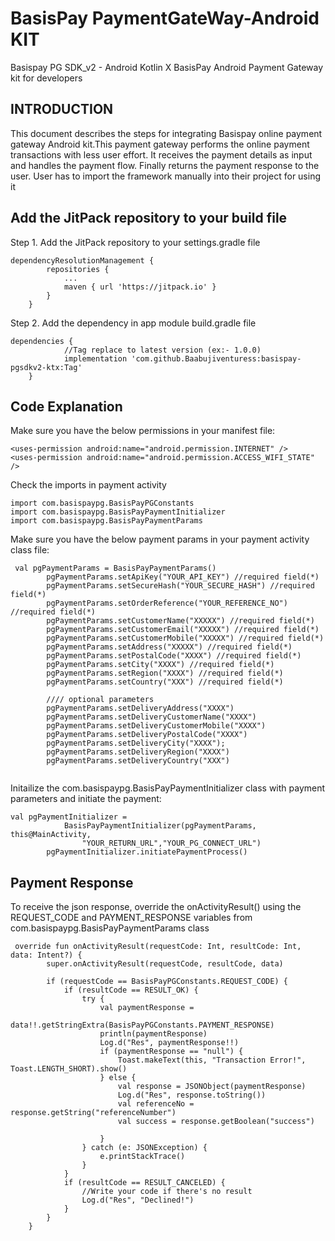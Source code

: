 # BasisPay PaymentGateWay-Android KIT
Basispay PG SDK_v2 - Android Kotlin X
BasisPay Android Payment Gateway kit for developers

## INTRODUCTION
This document describes the steps for integrating Basispay online payment gateway Android kit.This payment gateway performs the online payment transactions with less user effort. It receives the payment details as input and handles the payment flow. Finally returns the payment response to the user. User has to import the framework manually into their project for using it

## Add the JitPack repository to your build file
Step 1. Add the JitPack repository to your settings.gradle file
```
dependencyResolutionManagement {
		repositories {
			...
			maven { url 'https://jitpack.io' }
		}
	}
```
Step 2. Add the dependency in app module build.gradle file
```
dependencies {
			//Tag replace to latest version (ex:- 1.0.0)
	        implementation 'com.github.Baabujiventuress:basispay-pgsdkv2-ktx:Tag'
	}

```

## Code Explanation

Make sure you have the below permissions in your manifest file:
```
<uses-permission android:name="android.permission.INTERNET" />
<uses-permission android:name="android.permission.ACCESS_WIFI_STATE" />

```
Check the imports in payment activity
```
import com.basispaypg.BasisPayPGConstants
import com.basispaypg.BasisPayPaymentInitializer
import com.basispaypg.BasisPayPaymentParams

```
Make sure you have the below payment params in your payment activity class file:
```
 val pgPaymentParams = BasisPayPaymentParams()
        pgPaymentParams.setApiKey("YOUR_API_KEY") //required field(*)
        pgPaymentParams.setSecureHash("YOUR_SECURE_HASH") //required field(*)
        pgPaymentParams.setOrderReference("YOUR_REFERENCE_NO") //required field(*)
        pgPaymentParams.setCustomerName("XXXXX") //required field(*)
        pgPaymentParams.setCustomerEmail("XXXXX") //required field(*)
        pgPaymentParams.setCustomerMobile("XXXXX") //required field(*)
        pgPaymentParams.setAddress("XXXXX") //required field(*)
        pgPaymentParams.setPostalCode("XXXX") //required field(*)
        pgPaymentParams.setCity("XXXX") //required field(*)
        pgPaymentParams.setRegion("XXXX") //required field(*)
        pgPaymentParams.setCountry("XXX") //required field(*)

        //// optional parameters
        pgPaymentParams.setDeliveryAddress("XXXX")
        pgPaymentParams.setDeliveryCustomerName("XXXX")
        pgPaymentParams.setDeliveryCustomerMobile("XXXX")
        pgPaymentParams.setDeliveryPostalCode("XXXX")
        pgPaymentParams.setDeliveryCity("XXXX");
        pgPaymentParams.setDeliveryRegion("XXXX")
        pgPaymentParams.setDeliveryCountry("XXX")
   
```      
Initailize the com.basispaypg.BasisPayPaymentInitializer class with payment parameters and initiate the payment:
```
val pgPaymentInitializer =
            BasisPayPaymentInitializer(pgPaymentParams, this@MainActivity,
                "YOUR_RETURN_URL","YOUR_PG_CONNECT_URL")
        pgPaymentInitializer.initiatePaymentProcess()

```
## Payment Response
To receive the json response, override the onActivityResult() using the REQUEST_CODE and PAYMENT_RESPONSE variables from com.basispaypg.BasisPayPaymentParams class
```
 override fun onActivityResult(requestCode: Int, resultCode: Int, data: Intent?) {
        super.onActivityResult(requestCode, resultCode, data)

        if (requestCode == BasisPayPGConstants.REQUEST_CODE) {
            if (resultCode == RESULT_OK) {
                try {
                    val paymentResponse =
                        data!!.getStringExtra(BasisPayPGConstants.PAYMENT_RESPONSE)
                    println(paymentResponse)
                    Log.d("Res", paymentResponse!!)
                    if (paymentResponse == "null") {
                        Toast.makeText(this, "Transaction Error!", Toast.LENGTH_SHORT).show()
                    } else {
                        val response = JSONObject(paymentResponse)
                        Log.d("Res", response.toString())
                        val referenceNo = response.getString("referenceNumber")
                        val success = response.getBoolean("success")

                    }
                } catch (e: JSONException) {
                    e.printStackTrace()
                }
            }
            if (resultCode == RESULT_CANCELED) {
                //Write your code if there's no result
                Log.d("Res", "Declined!")
            }
        }
    }

```
